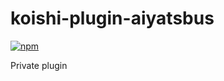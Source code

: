 # koishi-plugin-aiyatsbus

[![npm](https://img.shields.io/npm/v/koishi-plugin-aiyatsbus?style=flat-square)](https://www.npmjs.com/package/koishi-plugin-aiyatsbus)

Private plugin
